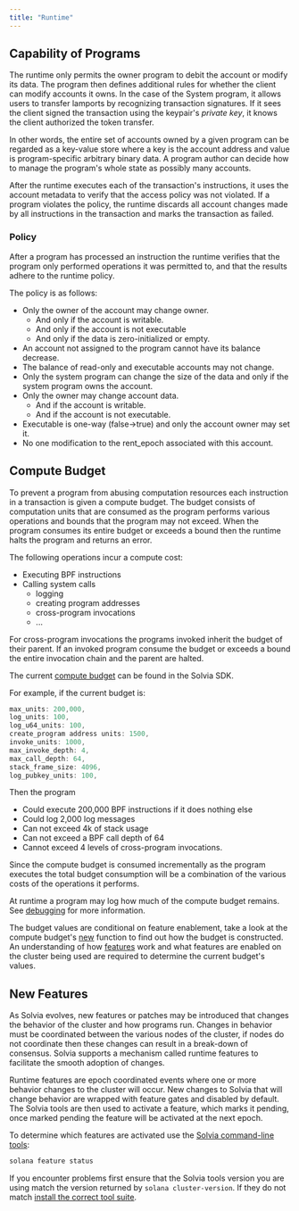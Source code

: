 ```yaml
---
title: "Runtime"
---
```


## Capability of Programs

The runtime only permits the owner program to debit the account or modify its
data. The program then defines additional rules for whether the client can
modify accounts it owns. In the case of the System program, it allows users to
transfer lamports by recognizing transaction signatures. If it sees the client
signed the transaction using the keypair's _private key_, it knows the client
authorized the token transfer.

In other words, the entire set of accounts owned by a given program can be
regarded as a key-value store where a key is the account address and value is
program-specific arbitrary binary data. A program author can decide how to
manage the program's whole state as possibly many accounts.

After the runtime executes each of the transaction's instructions, it uses the
account metadata to verify that the access policy was not violated. If a program
violates the policy, the runtime discards all account changes made by all
instructions in the transaction and marks the transaction as failed.

### Policy

After a program has processed an instruction the runtime verifies that the
program only performed operations it was permitted to, and that the results
adhere to the runtime policy.

The policy is as follows:

- Only the owner of the account may change owner.
  - And only if the account is writable.
  - And only if the account is not executable
  - And only if the data is zero-initialized or empty.
- An account not assigned to the program cannot have its balance decrease.
- The balance of read-only and executable accounts may not change.
- Only the system program can change the size of the data and only if the system
  program owns the account.
- Only the owner may change account data.
  - And if the account is writable.
  - And if the account is not executable.
- Executable is one-way (false->true) and only the account owner may set it.
- No one modification to the rent_epoch associated with this account.

## Compute Budget

To prevent a program from abusing computation resources each instruction in a
transaction is given a compute budget. The budget consists of computation units
that are consumed as the program performs various operations and bounds that the
program may not exceed. When the program consumes its entire budget or exceeds
a bound then the runtime halts the program and returns an error.

The following operations incur a compute cost:

- Executing BPF instructions
- Calling system calls
  - logging
  - creating program addresses
  - cross-program invocations
  - ...

For cross-program invocations the programs invoked inherit the budget of their
parent. If an invoked program consume the budget or exceeds a bound the entire
invocation chain and the parent are halted.

The current [compute
budget](https://github.com/solvia-labs/solvia/blob/d3a3a7548c857f26ec2cb10e270da72d373020ec/sdk/src/process_instruction.rs#L65)
can be found in the Solvia SDK.

For example, if the current budget is:

```rust
max_units: 200,000,
log_units: 100,
log_u64_units: 100,
create_program address units: 1500,
invoke_units: 1000,
max_invoke_depth: 4,
max_call_depth: 64,
stack_frame_size: 4096,
log_pubkey_units: 100,
```

Then the program

- Could execute 200,000 BPF instructions if it does nothing else
- Could log 2,000 log messages
- Can not exceed 4k of stack usage
- Can not exceed a BPF call depth of 64
- Cannot exceed 4 levels of cross-program invocations.

Since the compute budget is consumed incrementally as the program executes the
total budget consumption will be a combination of the various costs of the
operations it performs.

At runtime a program may log how much of the compute budget remains. See
[debugging](developing/on-chain-programs/debugging.md#monitoring-compute-budget-consumption)
for more information.

The budget values are conditional on feature enablement, take a look at the
compute budget's
[new](https://github.com/solvia-labs/solvia/blob/d3a3a7548c857f26ec2cb10e270da72d373020ec/sdk/src/process_instruction.rs#L97)
function to find out how the budget is constructed. An understanding of how
[features](runtime.md#features) work and what features are enabled on the
cluster being used are required to determine the current budget's values.

## New Features

As Solvia evolves, new features or patches may be introduced that changes the
behavior of the cluster and how programs run. Changes in behavior must be
coordinated between the various nodes of the cluster, if nodes do not coordinate
then these changes can result in a break-down of consensus. Solvia supports a
mechanism called runtime features to facilitate the smooth adoption of changes.

Runtime features are epoch coordinated events where one or more behavior changes
to the cluster will occur. New changes to Solvia that will change behavior are
wrapped with feature gates and disabled by default. The Solvia tools are then
used to activate a feature, which marks it pending, once marked pending the
feature will be activated at the next epoch.

To determine which features are activated use the [Solvia command-line
tools](cli/install-solvia-cli-tools.md):

```bash
solana feature status
```

If you encounter problems first ensure that the Solvia tools version you are
using match the version returned by `solana cluster-version`. If they do not
match [install the correct tool suite](cli/install-solvia-cli-tools.md).

